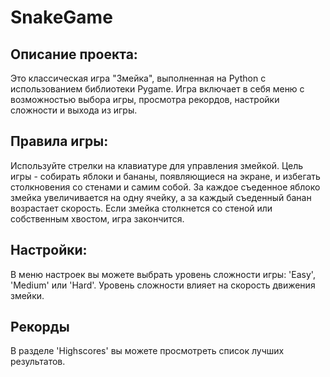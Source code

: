 # SnakeGame

## Описание проекта:
Это классическая игра "Змейка", выполненная на Python с использованием библиотеки Pygame. Игра включает в себя меню с возможностью выбора игры, просмотра рекордов, настройки сложности и выхода из игры.

## Правила игры:
Используйте стрелки на клавиатуре для управления змейкой. Цель игры - собирать яблоки и бананы, появляющиеся на экране, и избегать столкновения со стенами и самим собой. За каждое съеденное яблоко змейка увеличивается на одну ячейку, а за каждый съеденный банан возрастает скорость. Если змейка столкнется со стеной или собственным хвостом, игра закончится.

## Настройки:
В меню настроек вы можете выбрать уровень сложности игры: 'Easy', 'Medium' или 'Hard'. Уровень сложности влияет на скорость движения змейки.

## Рекорды
В разделе 'Highscores' вы можете просмотреть список лучших результатов.
